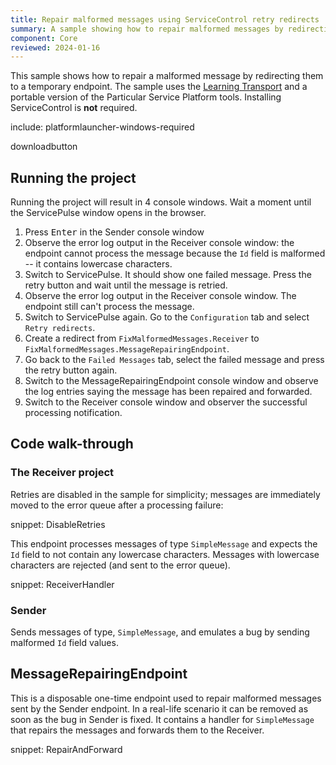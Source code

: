 ```yaml
---
title: Repair malformed messages using ServiceControl retry redirects
summary: A sample showing how to repair malformed messages by redirecting them to a temporary endpoint
component: Core
reviewed: 2024-01-16
---
```


This sample shows how to repair a malformed message by redirecting them to a temporary endpoint. The sample uses the [Learning Transport](/transports/learning/) and a portable version of the Particular Service Platform tools. Installing ServiceControl is **not** required.

include: platformlauncher-windows-required

downloadbutton

## Running the project

Running the project will result in 4 console windows. Wait a moment until the ServicePulse window opens in the browser.

 1. Press <kbd>Enter</kbd> in the Sender console window
 2. Observe the error log output in the Receiver console window: the endpoint cannot process the message because the `Id` field is malformed -- it contains lowercase characters.
 3. Switch to ServicePulse. It should show one failed message. Press the retry button and wait until the message is retried.
 4. Observe the error log output in the Receiver console window. The endpoint still can't process the message.
 5. Switch to ServicePulse again. Go to the `Configuration` tab and select `Retry redirects`.
 6. Create a redirect from `FixMalformedMessages.Receiver` to `FixMalformedMessages.MessageRepairingEndpoint`.
 7. Go back to the `Failed Messages` tab, select the failed message and press the retry button again.
 8. Switch to the MessageRepairingEndpoint console window and observe the log entries saying the message has been repaired and forwarded.
 9. Switch to the Receiver console window and observer the successful processing notification.

## Code walk-through

### The Receiver project

Retries are disabled in the sample for simplicity; messages are immediately moved to the error queue after a processing failure:

snippet: DisableRetries

This endpoint processes messages of type `SimpleMessage` and expects the `Id` field to not contain any lowercase characters. Messages with lowercase characters are rejected (and sent to the error queue).

snippet: ReceiverHandler

### Sender

Sends messages of type, `SimpleMessage`, and emulates a bug by sending malformed `Id` field values.

## MessageRepairingEndpoint

This is a disposable one-time endpoint used to repair malformed messages sent by the Sender endpoint. In a real-life scenario it can be removed as soon as the bug in Sender is fixed. It contains a handler for `SimpleMessage` that repairs the messages and forwards them to the Receiver.

snippet: RepairAndForward

